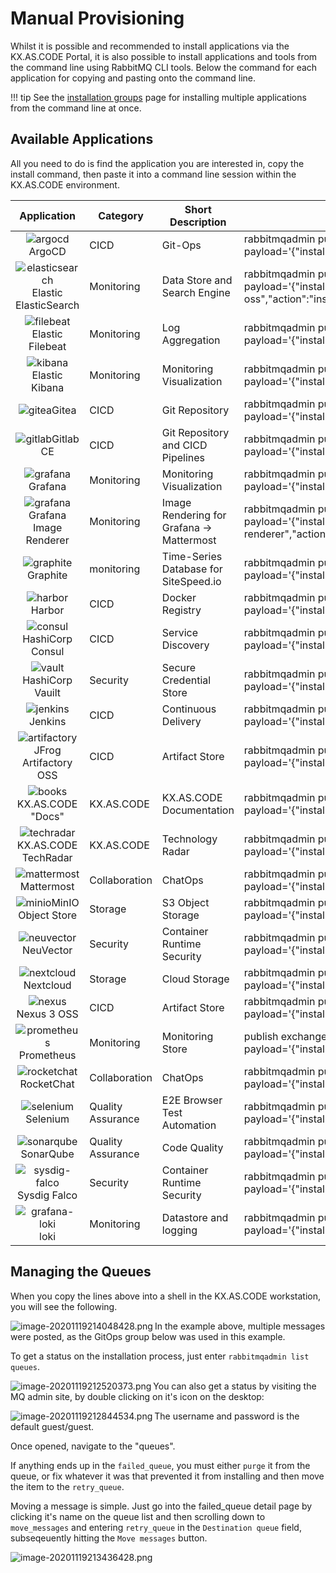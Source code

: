 # Manual Provisioning

Whilst it is possible and recommended to install applications via the KX.AS.CODE Portal, it is also possible to install applications and tools from the command line using RabbitMQ CLI tools. Below the command for each application for copying and pasting onto the command line.

!!! tip
    See the [installation groups](../../Deployment/Provisioning-Templates/) page for installing multiple applications from the command line at once.

## Available Applications

All you need to do is find the application you are interested in, copy the install command, then paste it into a command line session within the KX.AS.CODE environment.

|                               Application                                | Category          | Short  Description                         | Install  Command                                                                                                                                                                         |
|:------------------------------------------------------------------------:| ----------------- | ------------------------------------------ |------------------------------------------------------------------------------------------------------------------------------------------------------------------------------------------|
|             ![argocd](../../assets/images/argocd.png)ArgoCD              | CICD              | Git-Ops                                    | rabbitmqadmin publish  exchange=action_workflow routing_key=pending_queue  payload='{"install_folder":"cicd","name":"argocd","action":"install","retries":"0"}'                         |
|    ![elasticsearch](../../assets/images/es.png)Elastic ElasticSearch     | Monitoring        | Data Store and Search Engine               | rabbitmqadmin publish  exchange=action_workflow routing_key=pending_queue  payload='{"install_folder":"monitoring","name":"elastic-elasticsearch-oss","action":"install","retries":"0"}' |
|      ![filebeat](../../assets/images/filebeat.png)Elastic Filebeat       | Monitoring        | Log Aggregation                            | rabbitmqadmin publish  exchange=action_workflow routing_key=pending_queue  payload='{"install_folder":"monitoring","name":"elastic-filebeat-oss","action":"install","retries":"0"}'      |
|         ![kibana](../../assets/images/kibana.png)Elastic Kibana          | Monitoring        | Monitoring Visualization                   | rabbitmqadmin publish  exchange=action_workflow routing_key=pending_queue  payload='{"install_folder":"monitoring","name":"elastic-kibana-oss","action":"install"}                       |
|               ![gitea](../../assets/images/gitea.png)Gitea               | CICD              | Git Repository                             | rabbitmqadmin publish  exchange=action_workflow routing_key=pending_queue  payload='{"install_folder":"cicd","name":"gitea","action":"install","retries":"0"}'                           |
|            ![gitlab](../../assets/images/gitlab.png)Gitlab CE            | CICD              | Git Repository and CICD  Pipelines         | rabbitmqadmin publish  exchange=action_workflow routing_key=pending_queue  payload='{"install_folder":"cicd","name":"gitlab","action":"install","retries":"0"}'                          |
|            ![grafana](../../assets/images/grafana.png)Grafana            | Monitoring        | Monitoring Visualization                   | rabbitmqadmin publish  exchange=action_workflow routing_key=pending_queue  payload='{"install_folder":"monitoring","name":"grafana","action":"install","retries":"0"}'                   |
|    ![grafana](../../assets/images/grafana.png)Grafana Image Renderer     | Monitoring        | Image Rendering for Grafana  -> Mattermost | rabbitmqadmin publish  exchange=action_workflow routing_key=pending_queue  payload='{"install_folder":"monitoring","name":"grafana-image-renderer","action":"install","retries":"0"}'    |
|          ![graphite](../../assets/images/graphite.png)Graphite           | monitoring        | Time-Series Database for  SiteSpeed.io     | rabbitmqadmin publish  exchange=action_workflow routing_key=pending_queue  payload='{"install_folder":"monitoring","name":"graphite","action":"install","retries":"0"}'                  |
|             ![harbor](../../assets/images/harbor.png)Harbor              | CICD              | Docker Registry                            | rabbitmqadmin publish  exchange=action_workflow routing_key=pending_queue  payload='{"install_folder":"cicd","name":"harbor","action":"install","retries":"0"}'                          |
|        ![consul](../../assets/images/consul.png)HashiCorp Consul         | CICD              | Service Discovery                          | rabbitmqadmin publish  exchange=action_workflow routing_key=pending_queue  payload='{"install_folder":"cicd","name":"consul","action":"install","retries":"0"}'                          |
|         ![vault](../../assets/images/vault.png)HashiCorp Vauilt          | Security          | Secure Credential Store                    | rabbitmqadmin publish  exchange=action_workflow routing_key=pending_queue  payload='{"install_folder":"security","name":"vault","action":"install","retries":"0"}'                       |
|            ![jenkins](../../assets/images/jenkins.png)Jenkins            | CICD              | Continuous Delivery                        | rabbitmqadmin publish  exchange=action_workflow routing_key=pending_queue  payload='{"install_folder":"cicd","name":"jenkins","action":"install","retries":"0"}'                         |
| ![artifactory](../../assets/images/artifactory.png)JFrog Artifactory OSS | CICD              | Artifact Store                             | rabbitmqadmin publish  exchange=action_workflow routing_key=pending_queue  payload='{"install_folder":"cicd","name":"artifactory-oss","action":"install","retries":"0"}'                 |
|         ![books](../../assets/images/books.png)KX.AS.CODE "Docs"         | KX.AS.CODE        | KX.AS.CODE Documentation                   | rabbitmqadmin publish  exchange=action_workflow routing_key=pending_queue  payload='{"install_folder":"kx_as_code","name":"kx.as.code_docs","action":"install","retries":"0"}'           |
|   ![techradar](../../assets/images/techradar.png)KX.AS.CODE TechRadar    | KX.AS.CODE        | Technology Radar                           | rabbitmqadmin publish  exchange=action_workflow routing_key=pending_queue  payload='{"install_folder":"kx_as_code","name":"kx.as.code_techradar","action":"install","retries":"0"}'      |
|       ![mattermost](../../assets/images/mattermost.png)Mattermost        | Collaboration     | ChatOps                                    | rabbitmqadmin publish  exchange=action_workflow routing_key=pending_queue  payload='{"install_folder":"collaboration","name":"mattermost","action":"install","retries":"0"}'             |
|        ![minio](../../assets/images/minio.png)MinIO Object Store         | Storage           | S3 Object Storage                          | rabbitmqadmin publish  exchange=action_workflow routing_key=pending_queue  payload='{"install_folder":"storage","name":"minio-operator","action":"install","retries":"0"}'               |
|         ![neuvector](../../assets/images/neuvector.png)NeuVector         | Security          | Container Runtime Security                          | rabbitmqadmin publish  exchange=action_workflow routing_key=pending_queue  payload='{"install_folder":"security","name":"neuvector","action":"install","retries":"0"}'                   |
|         ![nextcloud](../../assets/images/nextcloud.png)Nextcloud         | Storage           | Cloud Storage                              | rabbitmqadmin publish  exchange=action_workflow routing_key=pending_queue  payload='{"install_folder":"storage","name":"nextcloud","action":"install","retries":"0"}'                    |
|            ![nexus](../../assets/images/nexus.png)Nexus 3 OSS            | CICD              | Artifact Store                             | rabbitmqadmin publish  exchange=action_workflow routing_key=pending_queue  payload='{"install_folder":"cicd","name":"nexus","action":"install","retries":"0"}'                           |
|       ![prometheus](../../assets/images/prometheus.png)Prometheus        | Monitoring        | Monitoring Store                           | publish  exchange=action_workflow routing_key=pending_queue  payload='{"install_folder":"monitoring","name":"prometheus","action":"install","retries":"0"}'                              |
|       ![rocketchat](../../assets/images/rocketchat.png)RocketChat        | Collaboration     | ChatOps                                    | rabbitmqadmin publish  exchange=action_workflow routing_key=pending_queue  payload='{"install_folder":"collaboration","name":"rocketchat","action":"install","retries":"0"}'             |
|          ![selenium](../../assets/images/selenium.png)Selenium           | Quality Assurance | E2E Browser Test Automation                | rabbitmqadmin publish  exchange=action_workflow routing_key=pending_queue  payload='{"install_folder":"quality_assurance","name":"selenium","action":"install","retries":"0"}'           |
|         ![sonarqube](../../assets/images/sonarqube.png)SonarQube         | Quality Assurance | Code Quality                               | rabbitmqadmin publish  exchange=action_workflow routing_key=pending_queue  payload='{"install_folder":"quality_assurance","name":"sonarqube","action":"install","retries":"0"}'          |
|    ![sysdig-falco](../../assets/images/sysdig-falco.png)Sysdig Falco     | Security          | Container Runtime Security                 | rabbitmqadmin publish  exchange=action_workflow routing_key=pending_queue  payload='{"install_folder":"security","name":"sysdig-falco","action":"install","retries":"0"}'                |
|            ![grafana-loki](../../assets/images/loki.png)loki             | Monitoring        | Datastore and logging                      | rabbitmqadmin publish  exchange=action_workflow routing_key=pending_queue  payload='{"install_folder":"monitoring","name":"loki","action":"install","retries":"0"}'}'                    |


## Managing the Queues

When you copy the lines above into a shell in the KX.AS.CODE workstation, you will see the following.

<img src="../../assets/images/image-20201119214048428.png" alt="image-20201119214048428.png" align="left"/>


In the example above, multiple messages were posted, as the GitOps group below was used in this example.

To get a status on the installation process, just enter `rabbitmqadmin list queues`.



<img src="../../assets/images/image-20201119212520373.png" alt="image-20201119212520373.png" align="left"/>



You can also get a status by visiting the MQ admin site, by double clicking on it's icon on the desktop:

<img src="../../assets/images/image-20201119212844534.png" alt="image-20201119212844534.png" align="left"/>



The username and password is the default guest/guest.

Once opened, navigate to the "queues".

<img src="../../assets/images/image-20201119213106442.png" alt="" align="left"/>



If anything ends up in the `failed_queue`, you must either `purge` it from the queue, or fix whatever it was that prevented it from installing and then move the item to the `retry_queue`.

Moving a message is simple. Just go into the failed_queue detail page by clicking it's name on the queue list and then scrolling down to `move_messages` and entering `retry_queue` in the `Destination queue` field, subseqeuently hitting the `Move messages` button.

<img src="../../assets/images/image-20201119213436428.png" alt="image-20201119213436428.png" align="left"/>

